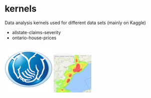 # kernels
Data analysis kernels used for different data sets (mainly on Kaggle)

- allstate-claims-severity 
- ontario-house-prices


![Alt text](https://github.com/mnabaee/kernels/blob/master/images/allstate.png?raw=true " ")
![Alt text](https://github.com/mnabaee/kernels/blob/master/images/ontarioproperties.jpg?raw=true "")
